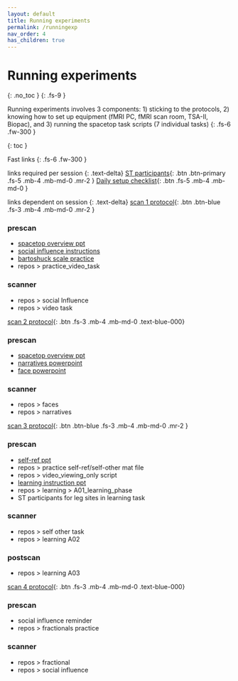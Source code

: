```yaml
---
layout: default
title: Running experiments
permalink: /runningexp
nav_order: 4
has_children: true
---
```


# Running experiments
{: .no_toc }
{: .fs-9 }

Running experiments involves 3 components: 1) sticking to the protocols, 2) knowing how to set up equipment (fMRI PC, fMRI scan room, TSA-II, Biopac), and 3) running the spacetop task scripts (7 individual tasks)
{: .fs-6 .fw-300 }


{: toc }

Fast links
{: .fs-6 .fw-300 }

links required per session
{: .text-delta}
[ST participants](https://docs.google.com/spreadsheets/d/18zKGZAWgs56yYbpeZ4GRV_EnNmQElBvT8M3sfeNBUmI/edit?usp=sharing){: .btn .btn-primary .fs-5 .mb-4 .mb-md-0 .mr-2 }
[Daily setup checklist](https://docs.google.com/document/d/1Xj3KeMtZRq-R_-78stY_sAlMGLKBEqkvL2FKDcMgtzc/edit?usp=sharing){: .btn .fs-5 .mb-4 .mb-md-0 }


links dependent on session
{: .text-delta}
[scan 1 protocol](https://docs.google.com/document/d/1cwrJDC7tmMO6fwplcRVyyn8tpM04JTQAVwdiWWCiHy4/edit?usp=sharing){: .btn .btn-blue .fs-3 .mb-4 .mb-md-0 .mr-2 }
### prescan
* [spacetop overview ppt]()
* [social influence instructions]()
* [bartoshuck scale practice]()
* repos > practice_video_task
### scanner
* repos > social Influence
* repos > video task

[scan 2 protocol](https://docs.google.com/document/d/1UUFopzMc_TJ1ou1UpR2AEMAMvkMaTE9fvH5HAcNx2Yw/edit?usp=sharing){: .btn .fs-3 .mb-4 .mb-md-0 .text-blue-000}
### prescan
* [spacetop overview ppt]()
* [narratives powerpoint]()
* [face powerpoint]()
### scanner
* repos > faces
* repos > narratives

[scan 3 protocol](https://docs.google.com/document/d/1Uq9PeuWD-UYfOlbo8buPV0LIJ9oI_Z7SVBPRbZjEobs/edit?usp=sharing){: .btn .btn-blue .fs-3 .mb-4 .mb-md-0 .mr-2 }
### prescan
* [self-ref ppt](https://docs.google.com/presentation/d/1LaVPOmwckZEx68DAeqrkSNhKCkAQsJ0BL5puQePh5FI/edit)
* repos > practice self-ref/self-other mat file
* repos > video_viewing_only script
* [learning instruction ppt](https://drive.google.com/file/d/1f_MwibCkFJ0U9OrQhAaGQsD5kBPN5f6z/view)
* repos > learning > A01_learning_phase
* ST participants for leg sites in learning task
### scanner
* repos > self other task
* repos > learning A02
### postscan
* repos > learning A03

[scan 4 protocol](https://docs.google.com/document/d/17upqAFQgOwlCh2EOxgbhVJjdnb6hi01mG9UOgyeIRHU/edit?usp=sharing){: .btn .fs-3 .mb-4 .mb-md-0 .text-blue-000}
### prescan
* social influence reminder
* repos > fractionals practice
### scanner
* repos > fractional
* repos > social influence

<!-- <span class="fs-3">
[Tiny button](http://example.com/){: .btn }
</span> -->
